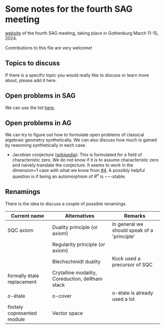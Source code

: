 Some notes for the fourth SAG meeting
=====================================
[website](https://felix-cherubini.de/sag-meeting-4.html) of the fourth SAG meeting, taking place in Gothenburg March 11-15, 2024.

Contributions to this file are very welcome!

Topics to discuss
-----------------

If there is a specific topic you would really like to discuss or learn more about, please add it here.

Open problems in SAG
--------------------

We can use the list [here](https://github.com/felixwellen/synthetic-zariski?tab=readme-ov-file#questions).

Open problems in AG
-------------------
We can try to figure out how to formulate open problems of classical algebraic geometry synthetically.
We can also discuss how much is gained by reasoning synthetically in each case. 

+ Jacobian conjecture ([wikipedia](https://en.wikipedia.org/wiki/Jacobian_conjecture)):
  This is formulated for a field of characteristic zero.
  We do not know if it is to assume characteristic zero and naively translate the conjecture.
  It seems to work in the dimension=1 case with what we know from [#4](https://github.com/felixwellen/synthetic-zariski/issues/4).
  A possibly helpful question is if being an automorphism of $R^n$ is $\neg\neg$-stable.
  
Renamings
---------
There is the idea to discuss a couple of possible renamings.

| Current name               | Alternatives                                   | Remarks                                     |
|----------------------------|------------------------------------------------|---------------------------------------------|
| SQC axiom                  | Duality principle (or axiom)                   | In general we should speak of a 'principle' |
|                            | Regularity principle (or axiom)                |                                             |
|                            | Blechschmidt duality                           | Kock used a precursor of SQC                |
| formally étale replacement | Crytalline modality, Coreduction, deRham stack |						    |
| o-étale                    | o-cover	  	    		              | o-étale is already used a lot               |
| finitely copresented module | Vector space                                  |                                             |
